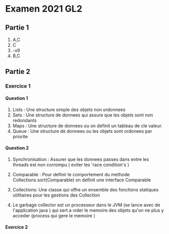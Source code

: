 # Examen 2021 GL2

## Partie 1
1. A,C
2. C
3. -x9
4. B,C

## Partie 2 

### Exercice 1
#### Question 1
1. Lists : Une structure simple des objets non ordonnees
2. Sets :  Une structure de donnees qui assure que les objets sont non redondants
3. Maps : Une structure de donnees ou on definit un tableau de cle valeur.
4. Queue :  Une structure de donnees ou les objets sont ordonees par priorite

#### Question 2
1. Synchronisation : Assurer que les donnees passes dans entre les threads est non corrompu ( eviter les 'race condition's )

2. Comparable : Pour definir le comportement du methode Collections.sort(Comparable) on definit une interface Comparable<ClassAComparer>

3. Collections: Une classe qui offre un ensemble des fonctions statiques utilitaires pour les gestions des Collection

4. Le garbage collector est un processeur dans le JVM (se lance avec de l'application java ) qui sert  a vider le memoire des objets qu'on ne plus y acceder (process qui gere le memoire )

#### Exercice 2 


